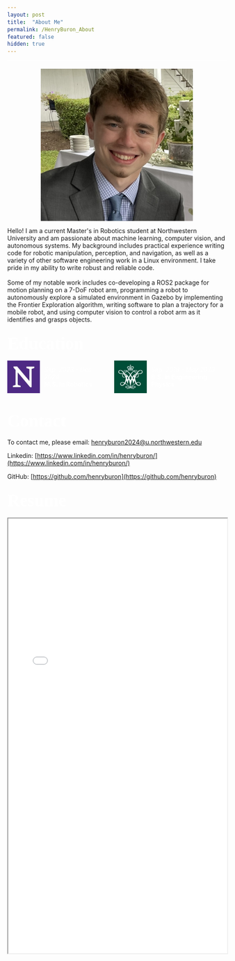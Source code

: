 ```yaml
---
layout: post
title:  "About Me"
permalink: /HenryBuron_About
featured: false
hidden: true
---
```


<div style="background-color: white; height: 1px;"></div>


<br>
<img src="/assets/images/headshot.jpeg" style="width: 350px; height: auto; margin: 0 auto; display: block;">

Hello! I am a current Master's in Robotics student at Northwestern University and am passionate about machine learning, computer vision, and autonomous systems. My background includes practical experience writing code for robotic manipulation, perception, and navigation, as well as a variety of other software engineering work in a Linux environment. I take pride in my ability to write robust and reliable code.
<br>
<br>
Some of my notable work includes co-developing a ROS2 package for motion planning on a 7-DoF robot arm, programming a robot to autonomously explore a simulated environment in Gazebo by implementing the Frontier Exploration algorithm, writing software to plan a trajectory for a mobile robot, and using computer vision to control a robot arm as it identifies and grasps objects.


### <a style="color: white; font-size:40px; font-family: 'Times New Roman', Times, serif;">Education</a>

<div style="display: flex; align-items: center; color: white;">
    <img src="/assets/images/nu.jpeg" style="width: 75px; height: auto; margin-right: 10px;">
    <div>
        <i>Sep. 2023 - Dec. 2024</i> <br>
        <b>M.S. in Robotics</b>
    </div>
    <!-- Additional image placed here -->
    <img src="/assets/images/wm.jpeg" style="width: 75px; height: auto; margin-left: 20px;">
    <div style="margin-left: 10px;"> <!-- Adjusted margin-left for the text div -->
        <i>Sep. 2019 - May 2023</i> <br>
        <b>B.S. in Engineering Physics</b>
    </div>
</div>
<br>


### <a style="color: white; font-size:40px; font-family: 'Times New Roman', Times, serif;">Contact</a>

To contact me, please email: <a href="mailto:henryburon2024@u.northwestern.edu">henryburon2024@u.northwestern.edu</a>

Linkedin: [https://www.linkedin.com/in/henryburon/](https://www.linkedin.com/in/henryburon/)

GitHub: [https://github.com/henryburon](https://github.com/henryburon)



### <a style="color: white; font-size:40px; font-family: 'Times New Roman', Times, serif;">Resume</a>


<div style="text-align: center;">
    <iframe src="_pages/HenryBuronResume.pdf" width="100%" height="1000px" style="display: inline-block;"></iframe>
</div>